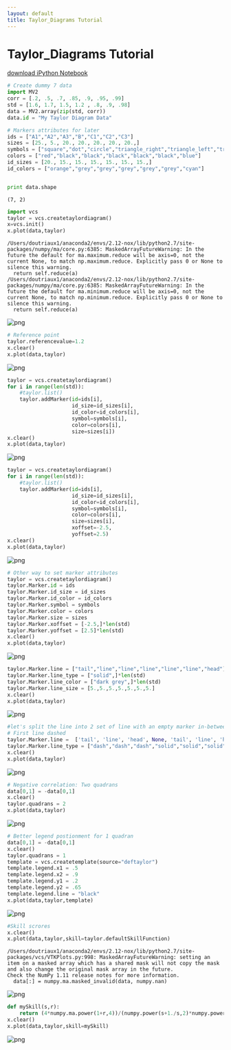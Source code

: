 ```yaml
---
layout: default
title: Taylor_Diagrams Tutorial
---
```


# Taylor_Diagrams Tutorial
[download iPython Notebook](Taylor_Diagrams.ipynb)


```python
# Create dummy 7 data
import MV2
corr = [.2, .5, .7, .85, .9, .95, .99]
std = [1.6, 1.7, 1.5, 1.2 , .8, .9, .98]
data = MV2.array(zip(std, corr))
data.id = "My Taylor Diagram Data"

# Markers attributes for later
ids = ["A1","A2","A3","B","C1","C2","C3"]
sizes = [25., 5., 20., 20., 20., 20., 20.,]
symbols = ["square","dot","circle","triangle_right","triangle_left","triangle_up","triangle_down"]
colors = ["red","black","black","black","black","black","blue"]
id_sizes = [20., 15., 15., 15., 15., 15., 15.,]
id_colors = ["orange","grey","grey","grey","grey","grey","cyan"]


print data.shape
```

    (7, 2)



```python
import vcs
taylor = vcs.createtaylordiagram()
x=vcs.init()
x.plot(data,taylor)
```

    /Users/doutriaux1/anaconda2/envs/2.12-nox/lib/python2.7/site-packages/numpy/ma/core.py:6385: MaskedArrayFutureWarning: In the future the default for ma.maximum.reduce will be axis=0, not the current None, to match np.maximum.reduce. Explicitly pass 0 or None to silence this warning.
      return self.reduce(a)
    /Users/doutriaux1/anaconda2/envs/2.12-nox/lib/python2.7/site-packages/numpy/ma/core.py:6385: MaskedArrayFutureWarning: In the future the default for ma.minimum.reduce will be axis=0, not the current None, to match np.minimum.reduce. Explicitly pass 0 or None to silence this warning.
      return self.reduce(a)





![png](Taylor_Diagrams_files/Taylor_Diagrams_1_1.png)




```python
# Reference point
taylor.referencevalue=1.2
x.clear()
x.plot(data,taylor)
```




![png](Taylor_Diagrams_files/Taylor_Diagrams_2_0.png)




```python
taylor = vcs.createtaylordiagram()
for i in range(len(std)):
    #taylor.list()
    taylor.addMarker(id=ids[i],
                     id_size=id_sizes[i],
                     id_color=id_colors[i],
                     symbol=symbols[i],
                     color=colors[i],
                     size=sizes[i])
x.clear()
x.plot(data,taylor)

```




![png](Taylor_Diagrams_files/Taylor_Diagrams_3_0.png)




```python
taylor = vcs.createtaylordiagram()
for i in range(len(std)):
    #taylor.list()
    taylor.addMarker(id=ids[i],
                     id_size=id_sizes[i],
                     id_color=id_colors[i],
                     symbol=symbols[i],
                     color=colors[i],
                     size=sizes[i],
                     xoffset=-2.5,
                     yoffset=2.5)
x.clear()
x.plot(data,taylor)

```




![png](Taylor_Diagrams_files/Taylor_Diagrams_4_0.png)




```python
# Other way to set marker attributes
taylor = vcs.createtaylordiagram()
taylor.Marker.id = ids
taylor.Marker.id_size = id_sizes
taylor.Marker.id_color = id_colors
taylor.Marker.symbol = symbols
taylor.Marker.color = colors
taylor.Marker.size = sizes
taylor.Marker.xoffset = [-2.5,]*len(std)
taylor.Marker.yoffset = [2.5]*len(std)
x.clear()
x.plot(data,taylor)
```




![png](Taylor_Diagrams_files/Taylor_Diagrams_5_0.png)




```python
taylor.Marker.line = ["tail","line","line","line","line","line","head"]
taylor.Marker.line_type = ["solid",]*len(std)
taylor.Marker.line_color = ["dark grey",]*len(std)
taylor.Marker.line_size = [5.,5.,5.,5.,5.,5.,5.]
x.clear()
x.plot(data,taylor)
```




![png](Taylor_Diagrams_files/Taylor_Diagrams_6_0.png)




```python
#let's split the line into 2 set of line with an empty marker in-between
# First line dashed
taylor.Marker.line =  ['tail', 'line', 'head', None, 'tail', 'line', 'head']
taylor.Marker.line_type = ["dash","dash","dash","solid","solid","solid","solid"]
x.clear()
x.plot(data,taylor)
```




![png](Taylor_Diagrams_files/Taylor_Diagrams_7_0.png)




```python
# Negative correlation: Two quadrans
data[0,1] = -data[0,1]
x.clear()
taylor.quadrans = 2
x.plot(data,taylor)
```




![png](Taylor_Diagrams_files/Taylor_Diagrams_8_0.png)




```python
# Better legend postionment for 1 quadran
data[0,1] = -data[0,1]
x.clear()
taylor.quadrans = 1
template = vcs.createtemplate(source="deftaylor")
template.legend.x1 = .5
template.legend.x2 = .9
template.legend.y1 = .2
template.legend.y2 = .65
template.legend.line = "black"
x.plot(data,taylor,template)
```




![png](Taylor_Diagrams_files/Taylor_Diagrams_9_0.png)




```python
#Skill scrores
x.clear()
x.plot(data,taylor,skill=taylor.defaultSkillFunction)
```

    /Users/doutriaux1/anaconda2/envs/2.12-nox/lib/python2.7/site-packages/vcs/VTKPlots.py:998: MaskedArrayFutureWarning: setting an item on a masked array which has a shared mask will not copy the mask and also change the original mask array in the future.
    Check the NumPy 1.11 release notes for more information.
      data[:] = numpy.ma.masked_invalid(data, numpy.nan)





![png](Taylor_Diagrams_files/Taylor_Diagrams_10_1.png)




```python
def mySkill(s,r):
    return (4*numpy.ma.power(1+r,4))/(numpy.power(s+1./s,2)*numpy.power(1+r*2.,4))
x.clear()
x.plot(data,taylor,skill=mySkill)
```




![png](Taylor_Diagrams_files/Taylor_Diagrams_11_0.png)




```python

```
